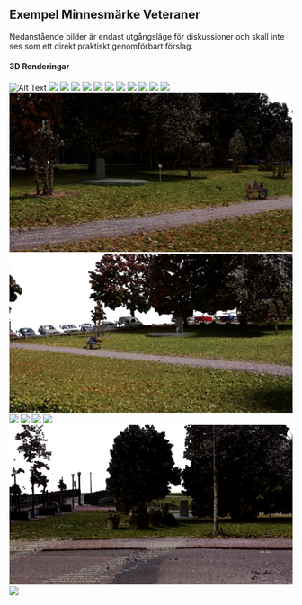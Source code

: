 ## Exempel Minnesmärke Veteraner

Nedanstående bilder är endast utgångsläge för diskussioner och skall inte ses som ett direkt praktiskt genomförbart förslag.

#### 3D Renderingar

![Alt Text](Plats_från_ovan.png)
![](Låg_Vy_från_SO.png)
![](Plats_från_NO.png)
![](Plats_från_O.png)
![](Plats_från_S.png)
![](Plats_från_V.png)
![](Vy_Hotell_från_SO.png)
![](Vy_från_N.png)
![](Vy_från_SO.png)
![](Plats2_bild1.png)
![](Plats2_bild2.png)
![](Plats2_bild3.png)
![](Plats2_bild4.png)
![](Plats2_bild5.png)
![](Plats3_bild1.png)
![](Plats3_bild2.png)
![](Plats3_bild3.png)
![](Plats3_bild4.png)
![](Plats3_bild5.png)
![](Plats3_bild6.png)
